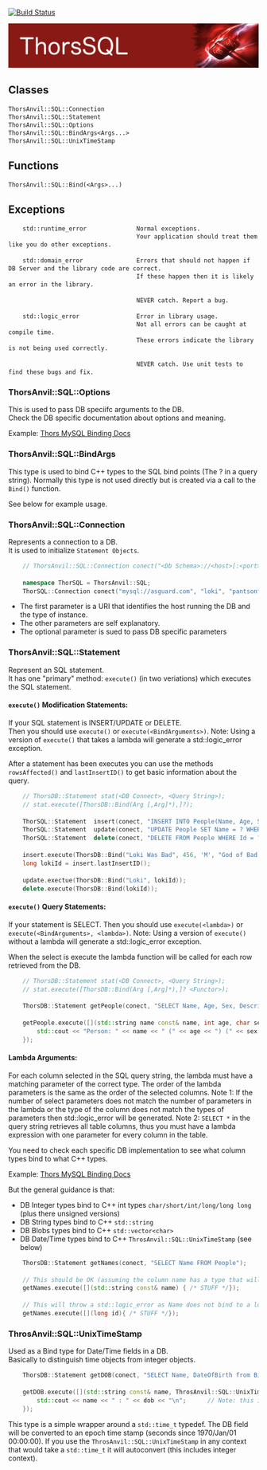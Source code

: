 [![Build Status](https://travis-ci.org/Loki-Astari/ThorsDB.svg?branch=master)](https://travis-ci.org/Loki-Astari/ThorsDB)

![ThorStream](../img/stream.jpg)

## Classes

    ThorsAnvil::SQL::Connection
    ThorsAnvil::SQL::Statement
    ThorsAnvil::SQL::Options
    ThorsAnvil::SQL::BindArgs<Args...>
    ThorsAnvil::SQL::UnixTimeStamp

## Functions

    ThorsAnvil::SQL::Bind(<Args>...)

## Exceptions

````
    std::runtime_error              Normal exceptions.
                                    Your application should treat them like you do other exceptions.

    std::domain_error               Errors that should not happen if DB Server and the library code are correct.
                                    If these happen then it is likely an error in the library.

                                    NEVER catch. Report a bug.

    std::logic_error                Error in library usage.
                                    Not all errors can be caught at compile time.
                                    These errors indicate the library is not being used correctly.

                                    NEVER catch. Use unit tests to find these bugs and fix.
````

### ThorsAnvil::SQL::Options

This is used to pass DB speciifc arguments to the DB.  
Check the DB specific documentation about options and meaning.

Example: [Thors MySQL Binding Docs](../src/MySQL/README.md)

### ThorsAnvil::SQL::BindArgs

This type is used to bind C++ types to the SQL bind points (The ? in a query string). Normally this type is not used directly but is created via a call to the `Bind()` function.

See below for example usage.

### ThorsAnvil::SQL::Connection

Represents a connection to a DB.  
It is used to initialize `Statement Objects`.

````C++ Example:
    // ThorsAnvil::SQL::Connection conect("<Db Schema>://<host>[:<port>]", "<username>", "<password>", "<DB Name>"[, <Option Map>]);

    namespace ThorSQL = ThorsAnvil::SQL;
    ThorSQL::Connection conect("mysql://asguard.com", "loki", "pantsonfire", "asguard");
````

* The first parameter is a URI that identifies the host running the DB and the type of instance.
* The other parameters are self explanatory.
* The optional parameter is sued to pass DB specific parameters

### ThorsAnvil::SQL::Statement

Represent an SQL statement.  
It has one "primary" method: `execute()` (in two veriations) which executes the SQL statement.

#### `execute()` Modification Statements:
If your SQL statement is INSERT/UPDATE or DELETE.  
Then you should use `execute()` or `execute(<BindArguments>)`. Note: Using a version of `execute()` that takes a lambda will generate a std::logic_error exception.

After a statement has been executes you can use the methods `rowsAffected()` and `lastInsertID()` to get basic information about the query.

````C++ Exmple
    // ThorsDB::Statement stat(<DB Connect>, <Query String>);
    // stat.execute([ThorsDB::Bind(Arg [,Arg]*),]?);

    ThorSQL::Statement  insert(conect, "INSERT INTO People(Name, Age, Sex, Description) VALUES(?, ?, ?, ?)");
    ThorSQL::Statement  update(conect, "UPDATE People SET Name = ? WHERE Id = ?");
    ThorSQL::Statement  delete(conect, "DELETE FROM People WHERE Id = ?");

    insert.execute(ThorsDB::Bind("Loki Was Bad", 456, 'M', "God of Bad Stuff"));
    long lokiId = insert.lastInsertID();

    update.exectue(ThorsDB::Bind("Loki", lokiId));
    delete.execute(ThorsDB::Bind(lokiId));
````

#### `execute()` Query Statements:
If your statement is SELECT.
Then you should use `execute(<lambda>)` or `execute(<BindArguments>, <lambda>)`. Note: Using a version of `execute()` without a lambda will generate a std::logic_error exception.

When the select is execute the lambda function will be called for each row retrieved from the DB.

````C++ Example
    // ThorsDB::Statement stat(<DB Connect>, <Query String>);
    // stat.execute([ThorsDB::Bind(Arg [,Arg]*),]? <Functor>);

    ThorsDB::Statement getPeople(conect, "SELECT Name, Age, Sex, Description FROM People");

    getPeople.execute([](std::string name const& name, int age, char sex, std::string const& description) {
        std::cout << "Person: " << name << " (" << age << ") (" << sex << ")  : " << description << "\n";
    });
````

#### Lambda Arguments:
For each column selected in the SQL query string, the lambda must have a matching parameter of the correct type. The order of the lambda parameters is the same as the order of the selected columns. Note 1: If the number of select parameters does not match the number of parameters in the lambda or the type of the column does not match the types of parameters then std::logic_error will be generated. Note 2: `SELECT *` in the query string retrieves all table columns, thus you must have a lambda expression with one parameter for every column in the table.

You need to check each specific DB implementation to see what column types bind to what C++ types.

Example: [Thors MySQL Binding Docs](../src/MySQL/README.md)

But the general guidance is that:

* DB Integer types bind to C++ int types `char/short/int/long/long long` (plus there unsigned versions)
* DB String types bind to C++ `std::string`
* DB Blobs types bind to C++ `std::vector<char>`
* DB Date/Time types bind to C++ `ThrosAnvil::SQL::UnixTimeStamp` (see below)

````C++ Example:
    ThorsDB::Statement getNames(conect, "SELECT Name FROM People");

    // This should be OK (assuming the column name has a type that will bind to std::string).
    getNames.execute([](std::string const& name) { /* STUFF */});

    // This will throw a std::logic_error as Name does not bind to a long.
    getNames.execute([](long id){ /* STUFF */});
````

### ThrosAnvil::SQL::UnixTimeStamp
Used as a Bind type for Date/Time fields in a DB.  
Basically to distinguish time objects from integer objects.

````C++ Example
    ThorsDB::Statement getDOB(conect, "SELECT Name, DateOfBirth from BirthRecord");

    getDOB.execute([](std::string const& name, ThrosAnvil::SQL::UnixTimeStamp const& dob) {
        std::cout << name << " : " << dob << "\n";      // Note: this is a simple wrapper around unix time stamp.
    }); 
````

This type is a simple wrapper around a `std::time_t` typedef. The DB field will be converted to an epoch time stamp (seconds since 1970/Jan/01 00:00:00). If you use the `ThrosAnvil::SQL::UnixTimeStamp` in any context that would take a `std::time_t` it will autoconvert (this includes integer context).


